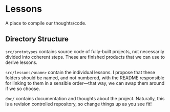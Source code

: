# Lessons

A place to compile our thoughts/code.

## Directory Structure

`src/prototypes` contains source code of fully-built projects, not necessarily
divided into coherent steps. These are finished products that we can use to
derive lessons.

`src/lessons/<name>` contain the individual lessons. I propose that these
folders should be named, and not numbered, with the README responsible for
linking to them in a sensible order—that way, we can swap them around if we
so choose.

`doc/` contains documentation and thoughts about the project. Naturally,
this is a revision controlled repository, so change things up as you see
fit!
